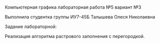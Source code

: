 Компьютерная графика лабораторная работа №5 вариант №3

Выполнила студентка группы ИУ7-45Б Талышева Олеся Николаевна

Задание лабораторной:

Реализация алгоритма растрового заполнения с перегородкой.
